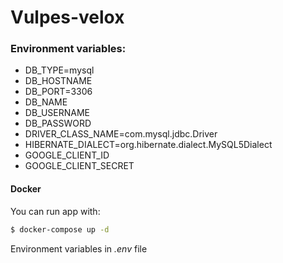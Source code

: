 # Vulpes-velox

### Environment variables:  
- DB_TYPE=mysql
- DB_HOSTNAME
- DB_PORT=3306
- DB_NAME
- DB_USERNAME
- DB_PASSWORD
- DRIVER_CLASS_NAME=com.mysql.jdbc.Driver
- HIBERNATE_DIALECT=org.hibernate.dialect.MySQL5Dialect
- GOOGLE_CLIENT_ID
- GOOGLE_CLIENT_SECRET 
#### Docker
You can run app with:
```sh
$ docker-compose up -d
```
Environment variables in _.env_ file  